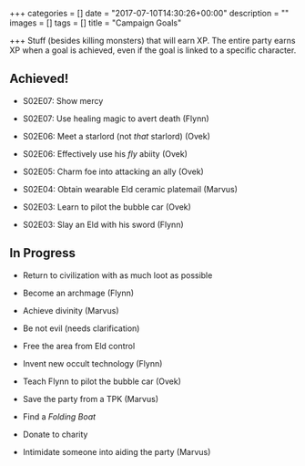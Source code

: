 +++
categories = []
date = "2017-07-10T14:30:26+00:00"
description = ""
images = []
tags = []
title = "Campaign Goals"

+++
Stuff (besides killing monsters) that will earn XP. The entire party earns XP when a goal is achieved, even if the goal is linked to a specific character.

## Achieved!

* S02E07: Show mercy

* S02E07: Use healing magic to avert death (Flynn)

* S02E06: Meet a starlord (not *that* starlord) (Ovek)

* S02E06: Effectively use his *fly* abiity (Ovek)

* S02E05: Charm foe into attacking an ally (Ovek)

* S02E04: Obtain wearable Eld ceramic platemail (Marvus)

* S02E03: Learn to pilot the bubble car (Ovek)

* S02E03: Slay an Eld with his sword (Flynn)

## In Progress

* Return to civilization with as much loot as possible

* Become an archmage (Flynn)

* Achieve divinity (Marvus)

* Be not evil (needs clarification)

* Free the area from Eld control

* Invent new occult technology (Flynn)

* Teach Flynn to pilot the bubble car (Ovek)

* Save the party from a TPK (Marvus)

* Find a *Folding Boat*

* Donate to charity

* Intimidate someone into aiding the party (Marvus)